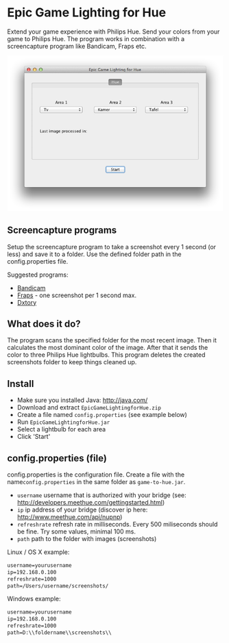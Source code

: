 Epic Game Lighting for Hue
==========================

Extend your game experience with Philips Hue. Send your colors from your game to Philips Hue. The program works in combination with a screencapture program like Bandicam, Fraps etc.

![Interface](/img/interface.png?raw=true "Interface")

## Screencapture programs
Setup the screencapture program to take a screenshot every 1 second (or less) and save it to a folder. Use the defined folder path in the config.properties file.

Suggested programs:

* [Bandicam](http://www.bandicam.com/)
* [Fraps](http://www.fraps.com/) - one screenshot per 1 second max.
* [Dxtory](http://exkode.com/dxtory-features-en.html)

## What does it do?
The program scans the specified folder for the most recent image. Then it calculates the most dominant color of the image. After that it sends the color to three Philips Hue lightbulbs. This program deletes the created screenshots folder to keep things cleaned up. 

## Install
* Make sure you installed Java: http://java.com/
* Download and extract `EpicGameLightingforHue.zip`
* Create a file named `config.properties` (see example below)
* Run `EpicGameLightingforHue.jar`
* Select a lightbulb for each area
* Click 'Start'

## config.properties (file)

config.properties is the configuration file. Create a file with the name`config.properties` in the same folder as `game-to-hue.jar`. 

* `username` username that is authorized with your bridge (see: http://developers.meethue.com/gettingstarted.html)
* `ip` ip address of your bridge (discover ip here: http://www.meethue.com/api/nupnp)
* `refreshrate` refresh rate in milliseconds. Every 500 miliseconds should be fine. Try some values, minimal 100 ms.
* `path` path to the folder with images (screenshots)

Linux / OS X example:
```
username=yourusername
ip=192.168.0.100
refreshrate=1000
path=/Users/username/screenshots/
```

Windows example:

```
username=yourusername
ip=192.168.0.100
refreshrate=1000
path=D:\\foldername\\screenshots\\
```